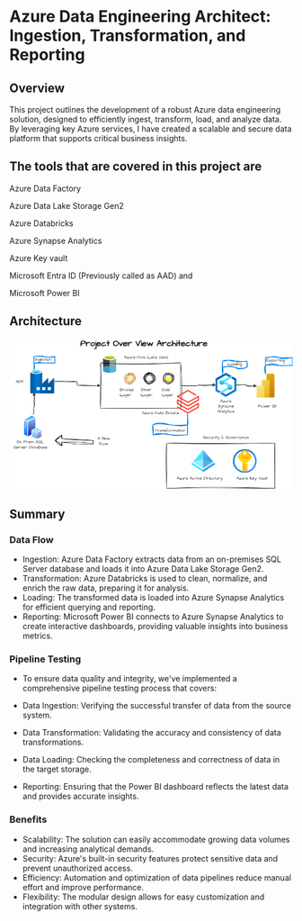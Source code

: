 # Azure Data Engineering Architect: Ingestion, Transformation, and Reporting
## Overview
This project outlines the development of a robust Azure data engineering solution, designed to efficiently ingest, transform, load, and analyze data. By leveraging key Azure services, I have created a scalable and secure data platform that supports critical business insights.

## The tools that are covered in this project are

Azure Data Factory

Azure Data Lake Storage Gen2

Azure Databricks

Azure Synapse Analytics

Azure Key vault

Microsoft Entra ID (Previously called as AAD) and

Microsoft Power BI

## Architecture

![Project Architecture](DEP1.drawio.png)


## Summary

### Data Flow

- Ingestion: Azure Data Factory extracts data from an on-premises SQL Server database and loads it into Azure Data Lake Storage Gen2.
- Transformation: Azure Databricks is used to clean, normalize, and enrich the raw data, preparing it for analysis.
- Loading: The transformed data is loaded into Azure Synapse Analytics for efficient querying and reporting.
- Reporting: Microsoft Power BI connects to Azure Synapse Analytics to create interactive dashboards, providing valuable insights into business metrics.
### Pipeline Testing
- To ensure data quality and integrity, we've implemented a comprehensive pipeline testing process that covers:

- Data Ingestion: Verifying the successful transfer of data from the source system.
- Data Transformation: Validating the accuracy and consistency of data transformations.
- Data Loading: Checking the completeness and correctness of data in the target storage.
- Reporting: Ensuring that the Power BI dashboard reflects the latest data and provides accurate insights.
### Benefits

- Scalability: The solution can easily accommodate growing data volumes and increasing analytical demands.
- Security: Azure's built-in security features protect sensitive data and prevent unauthorized access.
- Efficiency: Automation and optimization of data pipelines reduce manual effort and improve performance.
- Flexibility: The modular design allows for easy customization and integration with other systems.

